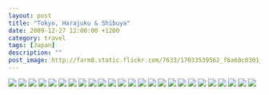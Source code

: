 ```yaml
---
layout: post
title: "Tokyo, Harajuku & Shibuya"
date: 2009-12-27 12:00:00 +1200
category: travel
tags: [Japan]
description: ""
post_image: http://farm8.static.flickr.com/7633/17033539562_f6a68c0301_o.jpg
---
```

[![](http://farm9.static.flickr.com/8762/17035011605_373d2ca95f_c.jpg)](http://farm9.static.flickr.com/8762/17035011605_28d72d5a46_o.jpg)
[![](http://farm8.static.flickr.com/7717/17034151271_bc7e8530eb_c.jpg)](http://farm8.static.flickr.com/7717/17034151271_55ba75d873_o.jpg)
[![](http://farm9.static.flickr.com/8802/16847214978_1dc08259ce_c.jpg)](http://farm9.static.flickr.com/8802/16847214978_bc32a49832_o.jpg)
[![](http://farm9.static.flickr.com/8715/16414860423_778b11b72a_c.jpg)](http://farm9.static.flickr.com/8715/16414860423_e8f88059a5_o.jpg)
[![](http://farm9.static.flickr.com/8686/17033560442_a177f1e968_c.jpg)](http://farm9.static.flickr.com/8686/17033560442_eddbd5703c_o.jpg)
[![](http://farm9.static.flickr.com/8755/17033560232_89bb480faf_c.jpg)](http://farm9.static.flickr.com/8755/17033560232_389f5be803_o.jpg)
[![](http://farm8.static.flickr.com/7585/16847213728_9ce7aabcb6_c.jpg)](http://farm8.static.flickr.com/7585/16847213728_0d5d47e950_o.jpg)
[![](http://farm9.static.flickr.com/8825/17035009445_1ab6dae07a_c.jpg)](http://farm9.static.flickr.com/8825/17035009445_ba38979d03_o.jpg)
[![](http://farm9.static.flickr.com/8819/16414859003_39f23e1c57_c.jpg)](http://farm9.static.flickr.com/8819/16414859003_2a67e1e1c2_o.jpg)
[![](http://farm9.static.flickr.com/8787/16847212878_66270cc4eb_c.jpg)](http://farm9.static.flickr.com/8787/16847212878_1f44f8603e_o.jpg)
[![](http://farm9.static.flickr.com/8780/16412579934_805818a698_c.jpg)](http://farm9.static.flickr.com/8780/16412579934_b58bd0c012_o.jpg)
[![](http://farm8.static.flickr.com/7674/16827600927_5a7ef11132_c.jpg)](http://farm8.static.flickr.com/7674/16827600927_f5da9aa1d3_o.jpg)
[![](http://farm8.static.flickr.com/7633/17035007855_e0a2811684_c.jpg)](http://farm8.static.flickr.com/7633/17035007855_dcaab8256d_o.jpg)
[![](http://farm9.static.flickr.com/8800/16412579064_8af8d39ccd_c.jpg)](http://farm9.static.flickr.com/8800/16412579064_4a5ee4549d_o.jpg)
[![](http://farm9.static.flickr.com/8774/16847211478_87695cf5a9_c.jpg)](http://farm9.static.flickr.com/8774/16847211478_b9f7925a28_o.jpg)
[![](http://farm8.static.flickr.com/7652/16414857203_17c9bca52c_c.jpg)](http://farm8.static.flickr.com/7652/16414857203_a5e4f843a9_o.jpg)
[![](http://farm9.static.flickr.com/8763/16848781369_0f0ab7a8a9_c.jpg)](http://farm9.static.flickr.com/8763/16848781369_cb1f3d9994_o.jpg)
[![](http://farm9.static.flickr.com/8736/16847210168_d8967b1102_c.jpg)](http://farm9.static.flickr.com/8736/16847210168_9ddcbbcd0a_o.jpg)
[![](http://farm8.static.flickr.com/7646/16847209878_00d16983c3_c.jpg)](http://farm8.static.flickr.com/7646/16847209878_95b6460b88_o.jpg)
[![](http://farm8.static.flickr.com/7706/17035005595_66e936d91e_c.jpg)](http://farm8.static.flickr.com/7706/17035005595_a4fddfe065_o.jpg)
[![](http://farm8.static.flickr.com/7701/16847209338_35866b0c9b_c.jpg)](http://farm8.static.flickr.com/7701/16847209338_5f25489c43_o.jpg)
[![](http://farm9.static.flickr.com/8818/16827597837_4bc3df31d4_c.jpg)](http://farm9.static.flickr.com/8818/16827597837_00eed458c8_o.jpg)
[![](http://farm8.static.flickr.com/7687/16847194558_6584bd9ebe_c.jpg)](http://farm8.static.flickr.com/7687/16847194558_21b0f6b04e_o.jpg)
[![](http://farm9.static.flickr.com/8706/17034129051_7969d3324e_c.jpg)](http://farm9.static.flickr.com/8706/17034129051_707820fc96_o.jpg)
[![](http://farm8.static.flickr.com/7599/17034128841_3d3c43a7de_c.jpg)](http://farm8.static.flickr.com/7599/17034128841_1fd48702fd_o.jpg)
